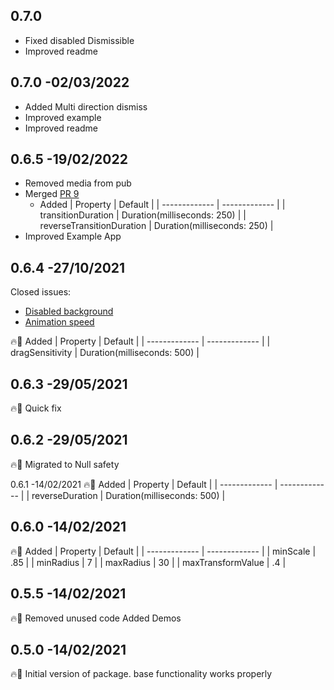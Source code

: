 ## 0.7.0
- Fixed disabled Dismissible
- Improved readme


## 0.7.0 -02/03/2022
- Added Multi direction dismiss
- Improved example
- Improved readme


## 0.6.5 -19/02/2022
- Removed media from pub
- Merged [PR 9](https://github.com/Tkko/Flutter_dismissible_page/pull/9)
    - Added
        | Property  | Default |
        | ------------- | ------------- |
        | transitionDuration  |  Duration(milliseconds: 250) |
        | reverseTransitionDuration  |  Duration(milliseconds: 250) |
- Improved Example App


## 0.6.4 -27/10/2021
Closed issues:

 - [Disabled background](https://github.com/Tkko/Flutter_dismissible_page/issues/5#issue-964593191)
 - [Animation speed](https://github.com/Tkko/Flutter_dismissible_page/issues/6#issue-1037569113)


🔥🚀
Added
| Property  | Default |
| ------------- | ------------- |
| dragSensitivity  |  Duration(milliseconds: 500) |

## 0.6.3 -29/05/2021
🔥🚀
Quick fix


## 0.6.2 -29/05/2021
🔥🚀
Migrated to Null safety


0.6.1 -14/02/2021
🔥🚀
Added
| Property  | Default |
| ------------- | ------------- |
| reverseDuration  |  Duration(milliseconds: 500) |


## 0.6.0 -14/02/2021
🔥🚀
Added
| Property  | Default |
| ------------- | ------------- |
| minScale  | .85 |
| minRadius  | 7 |
| maxRadius  | 30 |
| maxTransformValue  | .4 |


## 0.5.5 -14/02/2021
🔥🚀
Removed unused code
Added Demos

## 0.5.0 -14/02/2021
🔥🚀
Initial version of package. base functionality works properly